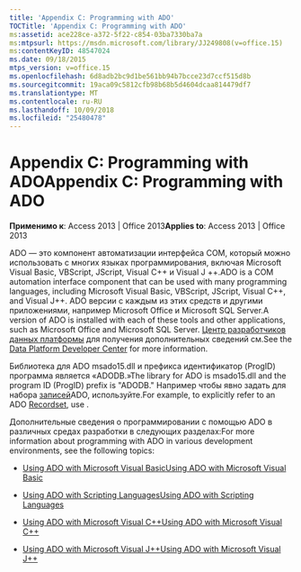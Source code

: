```yaml
---
title: 'Appendix C: Programming with ADO'
TOCTitle: 'Appendix C: Programming with ADO'
ms:assetid: ace228ce-a372-5f22-c854-03ba7330ba7a
ms:mtpsurl: https://msdn.microsoft.com/library/JJ249808(v=office.15)
ms:contentKeyID: 48547024
ms.date: 09/18/2015
mtps_version: v=office.15
ms.openlocfilehash: 6d8adb2bc9d1be561bb94b7bcce23d7ccf515d8b
ms.sourcegitcommit: 19aca09c5812cfb98b68b5d4604dcaa814479df7
ms.translationtype: MT
ms.contentlocale: ru-RU
ms.lasthandoff: 10/09/2018
ms.locfileid: "25480478"
---
```

# <a name="appendix-c-programming-with-ado"></a><span data-ttu-id="dc01b-102">Appendix C: Programming with ADO</span><span class="sxs-lookup"><span data-stu-id="dc01b-102">Appendix C: Programming with ADO</span></span>


<span data-ttu-id="dc01b-103">**Применимо к**: Access 2013 | Office 2013</span><span class="sxs-lookup"><span data-stu-id="dc01b-103">**Applies to**: Access 2013 | Office 2013</span></span>

<span data-ttu-id="dc01b-104">ADO — это компонент автоматизации интерфейса COM, который можно использовать с многих языках программирования, включая Microsoft Visual Basic, VBScript, JScript, Visual C++ и Visual J ++.</span><span class="sxs-lookup"><span data-stu-id="dc01b-104">ADO is a COM automation interface component that can be used with many programming languages, including Microsoft Visual Basic, VBScript, JScript, Visual C++, and Visual J++.</span></span> <span data-ttu-id="dc01b-105">ADO версии с каждым из этих средств и другими приложениями, например Microsoft Office и Microsoft SQL Server.</span><span class="sxs-lookup"><span data-stu-id="dc01b-105">A version of ADO is installed with each of these tools and other applications, such as Microsoft Office and Microsoft SQL Server.</span></span> <span data-ttu-id="dc01b-106">[Центр разработчиков данных платформы](https://msdn.microsoft.com/data/default.aspx) для получения дополнительных сведений см.</span><span class="sxs-lookup"><span data-stu-id="dc01b-106">See the [Data Platform Developer Center](https://msdn.microsoft.com/data/default.aspx) for more information.</span></span>

<span data-ttu-id="dc01b-107">Библиотека для ADO msado15.dll и префикса идентификатор (ProgID) программа является «ADODB.»</span><span class="sxs-lookup"><span data-stu-id="dc01b-107">The library for ADO is msado15.dll and the program ID (ProgID) prefix is "ADODB."</span></span> <span data-ttu-id="dc01b-108">Например чтобы явно задать для набора [записей](recordset-object-ado.md)ADO, используйте.</span><span class="sxs-lookup"><span data-stu-id="dc01b-108">For example, to explicitly refer to an ADO [Recordset](recordset-object-ado.md), use .</span></span>

<span data-ttu-id="dc01b-109">Дополнительные сведения о программировании с помощью ADO в различных средах разработки в следующих разделах:</span><span class="sxs-lookup"><span data-stu-id="dc01b-109">For more information about programming with ADO in various development environments, see the following topics:</span></span>

  - [<span data-ttu-id="dc01b-110">Using ADO with Microsoft Visual Basic</span><span class="sxs-lookup"><span data-stu-id="dc01b-110">Using ADO with Microsoft Visual Basic</span></span>](using-ado-with-microsoft-visual-basic.md)

  - [<span data-ttu-id="dc01b-111">Using ADO with Scripting Languages</span><span class="sxs-lookup"><span data-stu-id="dc01b-111">Using ADO with Scripting Languages</span></span>](using-ado-with-scripting-languages.md)

  - [<span data-ttu-id="dc01b-112">Using ADO with Microsoft Visual C++</span><span class="sxs-lookup"><span data-stu-id="dc01b-112">Using ADO with Microsoft Visual C++</span></span>](using-ado-with-microsoft-visual-c.md)

  - [<span data-ttu-id="dc01b-113">Using ADO with Microsoft Visual J++</span><span class="sxs-lookup"><span data-stu-id="dc01b-113">Using ADO with Microsoft Visual J++</span></span>](using-ado-with-microsoft-visual-j.md)

